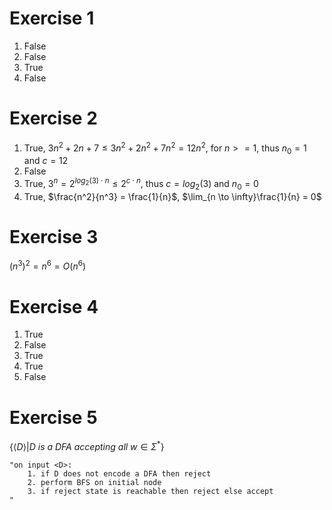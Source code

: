 # Exercise 1
1. False
2. False
3. True
4. False

# Exercise 2
1. True, $3n^2 + 2n + 7 \leq 3n^2 + 2n^2 +7n^2 = 12n^2$, for $n >= 1$, thus $n_0 = 1$ and $c = 12$
2. False
3. True, $3^n = 2^{log_2(3) \cdot n} \leq 2^{c \cdot n}$, thus $c = log_2(3)$ and $n_0 = 0$
4. True, $\frac{n^2}{n^3} = \frac{1}{n}$, $\lim_{n \to \infty}\frac{1}{n} = 0$

# Exercise 3
$(n^3)^2 = n^6 = O(n^6)$

# Exercise 4
1. True
2. False
3. True
4. True
5. False

# Exercise 5
$\{ \langle D \rangle | D\ is\ a\ DFA\ accepting\ all\ w \in \Sigma^* \}$

```
"on input <D>:
    1. if D does not encode a DFA then reject
    2. perform BFS on initial node
    3. if reject state is reachable then reject else accept
"
```
